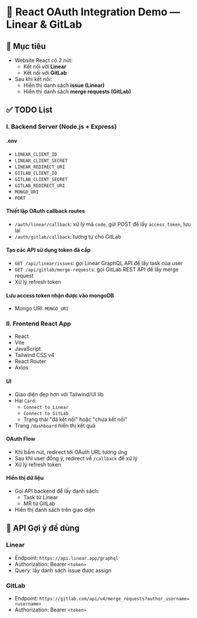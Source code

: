 # 🔧 React OAuth Integration Demo — Linear & GitLab

## 🎯 Mục tiêu

- Website React có 2 nút:
  - Kết nối với **Linear**
  - Kết nối với **GitLab**
- Sau khi kết nối:
  - Hiển thị danh sách **issue (Linear)**
  - Hiển thị danh sách **merge requests (GitLab)**

## ✅ TODO List

### I. Backend Server (Node.js + Express)

#### .env
- `LINEAR_CLIENT_ID`
- `LINEAR_CLIENT_SECRET`
- `LINEAR_REDIRECT_URI`
- `GITLAB_CLIENT_ID`
- `GITLAB_CLIENT_SECRET`
- `GITLAB_REDIRECT_URI`
- `MONGO_URI`
- `PORT`

#### Thiết lập OAuth callback routes
- `/auth/linear/callback`: xử lý mã `code`, gửi POST để lấy `access_token`, lưu lại
- `/auth/gitlab/callback`: tương tự cho GitLab

#### Tạo các API sử dụng token đã cấp
- `GET /api/linear/issues`: gọi Linear GraphQL API để lấy task của user
- `GET /api/gitlab/merge-requests`: gọi GitLab REST API để lấy merge request
- Xử lý refresh token

#### Lưu access token nhận được vào mongoDB
- Mongo URI: `MONGO_URI`

### II. Frontend React App

- React
- Vite
- JavaScript
- Tailwind CSS v4
- React Router
- Axios

#### UI
- Giao diện đẹp hơn với Tailwind/UI lib
- Hai `Card`:
  - `Connect to Linear`
  - `Connect to GitLab`
  - Trạng thái "đã kết nối" hoặc "chưa kết nối"
- Trang `/dashboard` hiển thị kết quả


#### OAuth Flow
- Khi bấm nút, redirect tới OAuth URL tương ứng
- Sau khi user đồng ý, redirect về `/callback` để xử lý
- Xử lý refresh token

#### Hiển thị dữ liệu
- Gọi API backend để lấy danh sách:
  - Task từ Linear
  - MR từ GitLab
- Hiển thị danh sách trên giao diện

## 🧪 API Gợi ý để dùng

### Linear
- Endpoint: `https://api.linear.app/graphql`
- Authorization: Bearer `<token>`
- Query: lấy danh sách issue được assign

### GitLab
- Endpoint: `https://gitlab.com/api/v4/merge_requests?author_username=<username>`
- Authorization: Bearer `<token>`